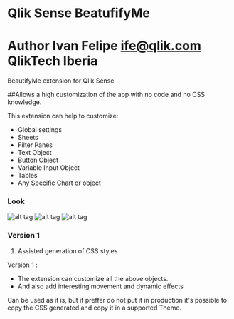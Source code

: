 # Qlik Sense BeatufifyMe
# Author Ivan Felipe ife@qlik.com QlikTech Iberia
BeautifyMe extension for Qlik Sense

##Allows a high customization of the app with no code and no CSS knowledge.

This extension can help to customize:
- Global settings
- Sheets
- Filter Panes
- Text Object
- Button Object
- Variable Input Object
- Tables
- Any Specific Chart or object


### Look
![alt tag](https://github.com/iviasensio/Guides/blob/master/BeautifyMe/BeaufityMe1.png)
![alt tag](https://github.com/iviasensio/Guides/blob/master/BeautifyMe/BeaufityMe2.png)
![alt tag](https://github.com/iviasensio/Guides/blob/master/BeautifyMe/BeaufityMe3.png)

### Version 1

1. Assisted generation of CSS styles

Version 1 :
- The extension can customize all the above objects.
- And also add interesting movement and dynamic effects

Can be used as it is, but if preffer do not put it in production it's possible to copy the CSS generated and copy it in a supported Theme.